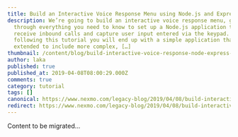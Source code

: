 ```yaml
---
title: Build an Interactive Voice Response Menu using Node.js and Express
description: We’re going to build an interactive voice response menu, going
  through everything you need to know to set up a Node.js application that can
  receive inbound calls and capture user input entered via the keypad. By
  following this tutorial you will end up with a simple application that can be
  extended to include more complex, […]
thumbnail: /content/blog/build-interactive-voice-response-node-express-javascript-dr/ivr-menu-node-express.png
author: laka
published: true
published_at: 2019-04-08T08:00:29.000Z
comments: true
category: tutorial
tags: []
canonical: https://www.nexmo.com/legacy-blog/2019/04/08/build-interactive-voice-response-node-express-javascript-dr
redirect: https://www.nexmo.com/legacy-blog/2019/04/08/build-interactive-voice-response-node-express-javascript-dr
---
```


Content to be migrated...
